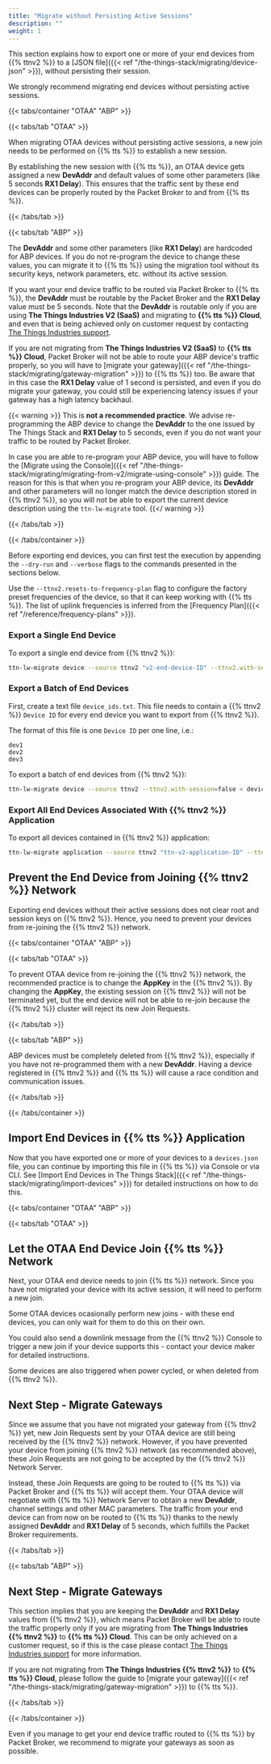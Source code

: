 ```yaml
---
title: "Migrate without Persisting Active Sessions"
description: ""
weight: 1
---
```


This section explains how to export one or more of your end devices from {{% ttnv2 %}} to a [JSON file]({{< ref "/the-things-stack/migrating/device-json" >}}), without persisting their session.

<!--more-->

We strongly recommend migrating end devices without persisting active sessions.

{{< tabs/container "OTAA" "ABP" >}}

{{< tabs/tab "OTAA" >}}

When migrating OTAA devices without persisting active sessions, a new join needs to be performed on {{% tts %}} to establish a new session.

By establishing the new session with {{% tts %}}, an OTAA device gets assigned a new **DevAddr** and default values of some other parameters (like 5 seconds **RX1 Delay**). This ensures that the traffic sent by these end devices can be properly routed by the Packet Broker to and from {{% tts %}}.

{{< /tabs/tab >}}

{{< tabs/tab "ABP" >}}

The **DevAddr** and some other parameters (like **RX1 Delay**) are hardcoded for ABP devices. If you do not re-program the device to change these values, you can migrate it to {{% tts %}} using the migration tool without its security keys, network parameters, etc. without its active session.

If you want your end device traffic to be routed via Packet Broker to {{% tts %}}, the **DevAddr** must be routable by the Packet Broker and the **RX1 Delay** value must be 5 seconds. Note that the **DevAddr** is routable only if you are using **The Things Industries V2 (SaaS)** and migrating to **{{% tts %}} Cloud**, and even that is being achieved only on customer request by contacting [The Things Industries support](mailto:support@thethingsindustries.com).

If you are not migrating from **The Things Industries V2 (SaaS)** to **{{% tts %}} Cloud**, Packet Broker will not be able to route your ABP device's traffic properly, so you will have to [migrate your gateway]({{< ref "/the-things-stack/migrating/gateway-migration" >}}) to {{% tts %}} too. Be aware that in this case the **RX1 Delay** value of 1 second is persisted, and even if you do migrate your gateway, you could still be experiencing latency issues if your gateway has a high latency backhaul.

{{< warning >}} This is **not a recommended practice**. We advise re-programming the ABP device to change the **DevAddr** to the one issued by The Things Stack and **RX1 Delay** to 5 seconds, even if you do not want your traffic to be routed by Packet Broker.

In case you are able to re-program your ABP device, you will have to follow the [Migrate using the Console]({{< ref "/the-things-stack/migrating/migrating-from-v2/migrate-using-console" >}}) guide. The reason for this is that when you re-program your ABP device, its **DevAddr** and other parameters will no longer match the device description stored in {{% ttnv2 %}}, so you will not be able to export the current device description using the `ttn-lw-migrate` tool. {{</ warning >}}

{{< /tabs/tab >}}

{{< /tabs/container >}}

Before exporting end devices, you can first test the execution by appending the `--dry-run` and `--verbose` flags to the commands presented in the sections below.

Use the `--ttnv2.resets-to-frequency-plan` flag to configure the factory preset frequencies of the device, so that it can keep working with {{% tts %}}. The list of uplink frequencies is inferred from the [Frequency Plan]({{< ref "/reference/frequency-plans" >}}).

### Export a Single End Device

To export a single end device from {{% ttnv2 %}}:

```bash
ttn-lw-migrate device --source ttnv2 "v2-end-device-ID" --ttnv2.with-session=false > devices.json
```

### Export a Batch of End Devices

First, create a text file `device_ids.txt`. This file needs to contain a {{% ttnv2 %}} `Device ID` for every end device you want to export from {{% ttnv2 %}}.

The format of this file is one `Device ID` per one line, i.e.:

```
dev1
dev2
dev3
```

To export a batch of end devices from {{% ttnv2 %}}:

```bash
ttn-lw-migrate device --source ttnv2 --ttnv2.with-session=false < device_ids.txt > devices.json
```

### Export All End Devices Associated With {{% ttnv2 %}} Application

To export all devices contained in {{% ttnv2 %}} application:

```bash
ttn-lw-migrate application --source ttnv2 "ttn-v2-application-ID" --ttnv2.with-session=false > devices.json
```

## Prevent the End Device from Joining {{% ttnv2 %}} Network

Exporting end devices without their active sessions does not clear root and session keys on {{% ttnv2 %}}. Hence, you need to prevent your devices from re-joining the {{% ttnv2 %}} network.

{{< tabs/container "OTAA" "ABP" >}}

{{< tabs/tab "OTAA" >}}

To prevent OTAA device from re-joining the {{% ttnv2 %}} network, the recommended practice is to change the **AppKey** in the {{% ttnv2 %}}. By changing the **AppKey**, the existing session on {{% ttnv2 %}} will not be terminated yet, but the end device will not be able to re-join because the {{% ttnv2 %}} cluster will reject its new Join Requests.

{{< /tabs/tab >}}

{{< tabs/tab "ABP" >}}

ABP devices must be completely deleted from {{% ttnv2 %}}, especially if you have not re-programmed them with a new **DevAddr**. Having a device registered in {{% ttnv2 %}} and {{% tts %}} will cause a race condition and communication issues.

{{< /tabs/tab >}}

{{< /tabs/container >}}

## Import End Devices in {{% tts %}} Application

Now that you have exported one or more of your devices to a `devices.json` file, you can continue by importing this file in {{% tts %}} via Console or via CLI. See [Import End Devices in The Things Stack]({{< ref "/the-things-stack/migrating/import-devices" >}}) for detailed instructions on how to do this.

{{< tabs/container "OTAA" "ABP" >}}

{{< tabs/tab "OTAA" >}}

## Let the OTAA End Device Join {{% tts %}} Network

Next, your OTAA end device needs to join {{% tts %}} network. Since you have not migrated your device with its active session, it will need to perform a new join.

Some OTAA devices ocasionally perform new joins - with these end devices, you can only wait for them to do this on their own.

You could also send a downlink message from the {{% ttnv2 %}} Console to trigger a new join if your device supports this - contact your device maker for detailed instructions.

Some devices are also triggered when power cycled, or when deleted from {{% ttnv2 %}}.

## Next Step - Migrate Gateways

Since we assume that you have not migrated your gateway from {{% ttnv2 %}} yet, new Join Requests sent by your OTAA device are still being received by the {{% ttnv2 %}} network. However, if you have prevented your device from joining {{% ttnv2 %}} network (as recommended above), these Join Requests are not going to be accepted by the {{% ttnv2 %}} Network Server.

Instead, these Join Requests are going to be routed to {{% tts %}} via Packet Broker and {{% tts %}} will accept them. Your OTAA device will negotiate with {{% tts %}} Network Server to obtain a new **DevAddr**, channel settings and other MAC parameters. The traffic from your end device can from now on be routed to {{% tts %}} thanks to the newly assigned **DevAddr** and **RX1 Delay** of 5 seconds, which fulfills the Packet Broker requirements.

{{< /tabs/tab >}}

{{< tabs/tab "ABP" >}}

## Next Step - Migrate Gateways

This section implies that you are keeping the **DevAddr** and **RX1 Delay** values from {{% ttnv2 %}}, which means Packet Broker will be able to route the traffic properly only if you are migrating from **The Things Industries {{% ttnv2 %}}** to **{{% tts %}} Cloud**. This can be only achieved on a customer request, so if this is the case please contact [The Things Industries support](mailto:support@thethingsindustries.com) for more information.

If you are not migrating from **The Things Industries {{% ttnv2 %}}** to **{{% tts %}} Cloud**, please follow the guide to [migrate your gateway]({{< ref "/the-things-stack/migrating/gateway-migration" >}}) to {{% tts %}}.

{{< /tabs/tab >}}

{{< /tabs/container >}}

Even if you manage to get your end device traffic routed to {{% tts %}} by Packet Broker, we recommend to migrate your gateways as soon as possible.
